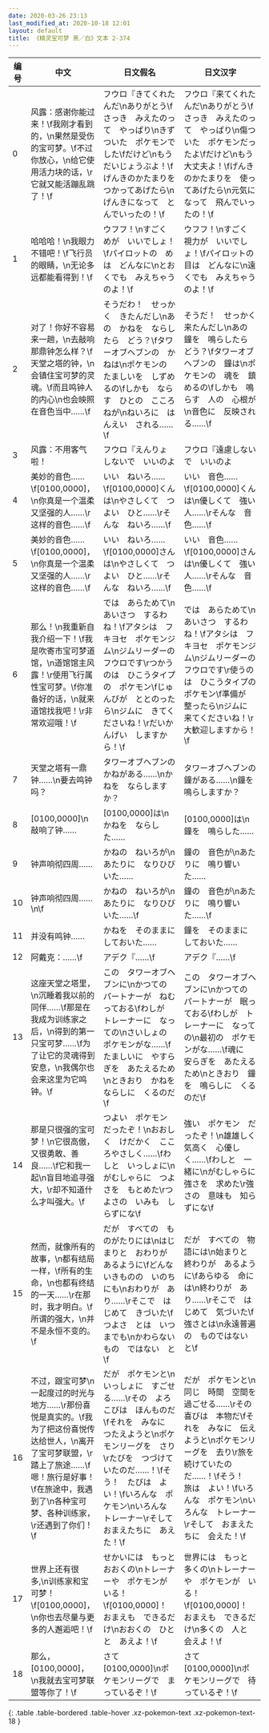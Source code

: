 ```yaml
---
date: 2020-03-26 23:13
last_modified_at: 2020-10-18 12:01
layout: default
title: 《精灵宝可梦 黑／白》文本 2-374
---
```

| 编号 | 中文 | 日文假名 | 日文汉字 |
| ---- | ---- | ---- | --- |
| 0 | 风露：感谢你能过来！\f我刚才看到的，\n果然是受伤的宝可梦。\f不过你放心，\n给它使用活力块的话，\r它就又能活蹦乱跳了！\f | フウロ『きてくれたんだ\nありがとう\fさっき　みえたのって　やっぱり\nきずついた　ポケモンでした\fだけど\nもう　だいじょうぶよ！\fげんきのかたまりを　つかってあげたら\nげんきになって　とんでいったの！\f | フウロ『来てくれたんだ\nありがとう\fさっき　みえたのって　やっぱり\n傷ついた　ポケモンだったよ\fだけど\nもう　大丈夫よ！\fげんきのかたまりを　使ってあげたら\n元気になって　飛んでいったの！\f |
| 1 | 哈哈哈！\n我眼力不错吧！\f飞行员的眼睛，\n无论多远都能看得到！\f | ウフフ！\nすごく　めが　いいでしょ！\fパイロットの　めは　どんなに\nとおくでも　みえちゃうのよ！\f | ウフフ！\nすごく　視力が　いいでしょ！\fパイロットの　目は　どんなに\n遠くでも　みえちゃうのよ！\f |
| 2 | 对了！你好不容易来一趟，\n去敲响那鼎钟怎么样？\f天堂之塔的钟，\n会镇住宝可梦的灵魂。\f而且鸣钟人的内心\n也会映照在音色当中……\f | そうだわ！　せっかく　きたんだし\nあの　かねを　ならしたら　どう？\fタワーオブヘブンの　かねは\nポケモンの　たましいを　しずめるの\fしかも　ならす　ひとの　こころねが\nねいろに　はんえい　される……\f | そうだ！　せっかく　来たんだし\nあの　鐘を　鳴らしたら　どう？\fタワーオブヘブンの　鐘は\nポケモンの　魂を　鎮めるの\fしかも　鳴らす　人の　心根が\n音色に　反映される……\f |
| 3 | 风露：不用客气啦！ | フウロ『えんりょ　しないで　いいのよ | フウロ『遠慮しないで　いいのよ |
| 4 | 美妙的音色……\f[0100,0000]，\n你真是一个温柔又坚强的人……\r这样的音色……\f | いい　ねいろ……\f[0100,0000]くんは\nやさしくて　つよい　ひと……\rそんな　ねいろ……\f | いい　音色……\f[0100,0000]くんは\n優しくて　強い　人……\rそんな　音色……\f |
| 5 | 美妙的音色……\f[0100,0000]，\n你真是一个温柔又坚强的人……\r这样的音色……\f | いい　ねいろ……\f[0100,0000]さんは\nやさしくて　つよい　ひと……\rそんな　ねいろ……\f | いい　音色……\f[0100,0000]さんは\n優しくて　強い　人……\rそんな　音色……\f |
| 6 | 那么！\n我重新自我介绍一下！\f我是吹寄市宝可梦道馆，\n道馆馆主风露！\r使用飞行属性宝可梦。\f你准备好的话，\n就来道馆找我吧！\r非常欢迎哦！\f | では　あらためて\nあいさつ　するわね！\fアタシは　フキヨセ　ポケモンジム\nジムリーダーの　フウロです\rつかうのは　ひこうタイプの　ポケモン\fじゅんびが　ととのったら\nジムに　きてくださいね！\rだいかんげい　しますから！\f | では　あらためて\nあいさつ　するわね！\fアタシは　フキヨセ　ポケモンジム\nジムリーダーの　フウロです\r使うのは　ひこうタイプの　ポケモン\f準備が　整ったら\nジムに　来てくださいね！\r大歓迎しますから！\f |
| 7 | 天堂之塔有一鼎钟……\n要去鸣钟吗？ | タワーオブヘブンの　かねがある……\nかねを　ならしますか？ | タワーオブヘブンの　鐘がある……\n鐘を　鳴らしますか？ |
| 8 | [0100,0000]\n敲响了钟…… | [0100,0000]は\nかねを　ならした…… | [0100,0000]は\n鐘を　鳴らした…… |
| 9 | 钟声响彻四周…… | かねの　ねいろが\nあたりに　なりひびいた…… | 鐘の　音色が\nあたりに　鳴り響いた…… |
| 10 | 钟声响彻四周……\n\f | かねの　ねいろが\nあたりに　なりひびいた……\f | 鐘の　音色が\nあたりに　鳴り響いた……\f |
| 11 | 并没有鸣钟…… | かねを　そのままに　しておいた…… | 鐘を　そのままに　しておいた…… |
| 12 | 阿戴克：……\f | アデク『……\f | アデク『……\f |
| 13 | 这座天堂之塔里，\n沉睡着我以前的同伴……\f那是在我成为训练家之后，\n得到的第一只宝可梦……\f为了让它的灵魂得到安息，\n我偶尔也会来这里为它鸣钟。\f | この　タワーオブヘブンに\nかつての　パートナーが　ねむっておる\fわしが　トレーナーに　なっての\nさいしょの　ポケモンがな……\fたましいに　やすらぎを　あたえるため\nときおり　かねを　ならしに　くるのだ\f | この　タワーオブヘブンに\nかつての　パートナーが　眠っておる\fわしが　トレーナーに　なっての\n最初の　ポケモンがな……\f魂に　安らぎを　あたえるため\nときおり　鐘を　鳴らしに　くるのだ\f |
| 14 | 那是只很强的宝可梦！\n它很高傲，又很勇敢、善良……\f它和我一起\n盲目地追寻强大，\r却不知道什么才叫强大。\f | つよい　ポケモン　だったぞ！\nおおしく　けだかく　こころやさしく……\fわしと　いっしょに\nがむしゃらに　つよさを　もとめた\rつよさの　いみも　しらずにな\f | 強い　ポケモン　だったぞ！\n雄雄しく　気高く　心優しく……\fわしと　一緒に\nがむしゃらに　強さを　求めた\r強さの　意味も　知らずにな\f |
| 15 | 然而，就像所有的故事，\n都有结局一样，\f所有的生命，\n也都有终结的一天……\r在那时，我才明白。\f所谓的强大，\n并不是永恒不变的。\f | だが　すべての　ものがたりには\nはじまりと　おわりが　あるように\fどんな　いきものの　いのちにも\nおわりが　あり……\rそこで　はじめて　きづいた\fつよさ　とは　いつまでも\nかわらない　もの　ではない　と\f | だが　すべての　物語には\n始まりと　終わりが　あるように\fあらゆる　命には\n終わりが　あり……\rそこで　はじめて　気づいた\f強さとは\n永遠普遍の　ものではない　と\f |
| 16 | 不过，跟宝可梦\n一起度过的时光与地方……\r那份喜悦是真实的。\f我为了把这份喜悦传达给世人，\n离开了宝可梦联盟，\r踏上了旅途……\f嗯！旅行是好事！\f在旅途中，我遇到了\n各种宝可梦、各种训练家，\r还遇到了你们！\f | だが　ポケモンと\nいっしょに　すごせる……\rその　よろこびは　ほんものだ\fそれを　みなに　つたえようと\nポケモンリーグを　さり\rたびを　つづけていたのだ……！\fそう！　たびは　よい！\fいろんな　ポケモン\nいろんな　トレーナー\rそして　おまえたちに　あえた！\f | だが　ポケモンと\n同じ　時間　空間を　過ごせる……\rその喜びは　本物だ\fそれを　みなに　伝えようと\nポケモンリーグを　去り\r旅を　続けていたのだ……！\fそう！　旅は　よい！\fいろんな　ポケモン\nいろんな　トレーナー\rそして　おまえたちに　会えた！\f |
| 17 | 世界上还有很多,\n训练家和宝可梦！\f[0100,0000]，\n你也去尽量与更多的人邂逅吧！\f | せかいには　もっと　おおくの\nトレーナーや　ポケモンが　いる！\f[0100,0000]！　おまえも　できるだけ\nおおくの　ひとと　あえよ！\f | 世界には　もっと　多くの\nトレーナーや　ポケモンが　いる！\f[0100,0000]！　おまえも　できるだけ\n多くの　人と　会えよ！\f |
| 18 | 那么，[0100,0000]，\n我就去宝可梦联盟等你了！\f | さて　[0100,0000]\nポケモンリーグで　まっているぞ！\f | さて　[0100,0000]\nポケモンリーグで　待っているぞ！\f |
{: .table .table-bordered .table-hover .xz-pokemon-text .xz-pokemon-text-18 }